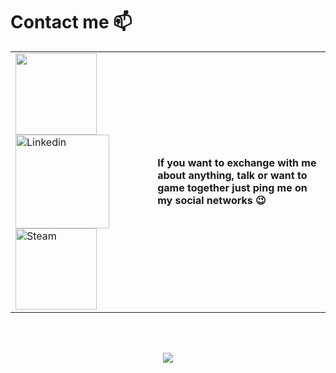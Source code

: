 # Contact me 📫

<table border-style="none">
    <td>
        <a href="mailto:arthurlucas92@orange.fr">
            <img align="left" alt="" width="130" hight="100" src="https://github.com/Xx-Ashutosh-xX/Xx-Ashutosh-xX/blob/master/assets/icons/gmail.png?raw=true" />
        </a>
        <a href="https://www.linkedin.com/in/arthur-lucas1/">
            <img align="left" alt="Linkedin" width="150" hight="100" src="https://github.com/Xx-Ashutosh-xX/Xx-Ashutosh-xX/blob/master/assets/icons/linkedin.png?raw=true" />
        </a>
        <a href="https://steamcommunity.com/id/hawkin-raganaxice/">
            <img align="left" alt="Steam" width="130" hight="100" src="https://github.com/Xx-Ashutosh-xX/Xx-Ashutosh-xX/blob/master/assets/icons/steam.png?raw=true" />
        </a>
    </td>
    <td>
        <b>
            If you want to exchange with me about anything, talk or want to game together just ping me on my social networks 😉
        </b>
    </td>  
</table>
<br>
<br>
<p align="center" >  
  <a href="https://github.com/anuraghazra/github-readme-stats"> 
<img  src="https://github-readme-stats.vercel.app/api?username=Arthur-Lucas&&show_icons=true&theme=radical"/>
  </a>
  </p>
